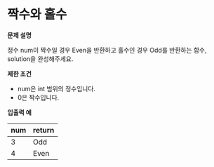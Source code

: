 # 짝수와 홀수

**문제 설명**

정수 num이 짝수일 경우 Even을 반환하고 홀수인 경우 Odd를 반환하는 함수, solution을 완성해주세요.

**제한 조건**

- num은 int 범위의 정수입니다.
- 0은 짝수입니다.

**입출력 예**

num|	return
---|---
3	|Odd
4	|Even
